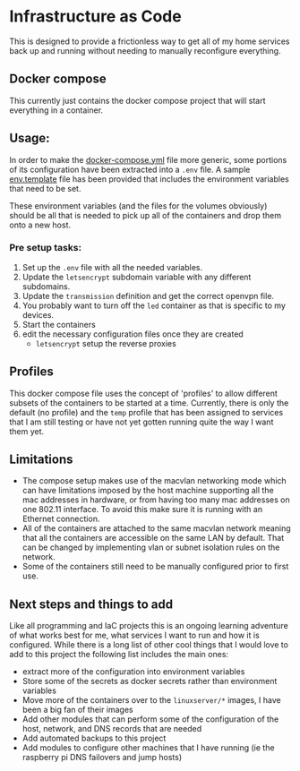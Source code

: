 # Infrastructure as Code

This is designed to provide a frictionless way to get all of my home services back up and running without needing to manually reconfigure everything. 

## Docker compose

This currently just contains the docker compose project that will start everything in a container. 

## Usage:

In order to make the [docker-compose.yml] file more generic, some portions of its configuration have been extracted into a `.env` file. A sample [env.template] file has been provided that includes the environment variables that need to be set. 

These environment variables (and the files for the volumes obviously) should be all that is needed to pick up all of the containers and drop them onto a new host. 

### Pre setup tasks:

1. Set up the `.env` file with all the needed variables. 
2. Update the `letsencrypt` subdomain variable with any different subdomains.
3. Update the `transmission` definition and get the correct openvpn file.
4. You probably want to turn off the `led` container as that is specific to my devices. 
5. Start the containers
6. edit the necessary configuration files once they are created
    - `letsencrypt` setup the reverse proxies

## Profiles

This docker compose file uses the concept of 'profiles' to allow different subsets of the containers to be started at a time.
Currently, there is only the default (no profile) and the `temp` profile that has been assigned to services that I am still testing or have not yet gotten running quite the way I want them yet.  

## Limitations

- The compose setup makes use of the macvlan networking mode which can have limitations imposed by the host machine supporting all the mac addresses in hardware, or from having too many mac addresses on one 802.11 interface. To avoid this make sure it is running with an Ethernet connection. 
- All of the containers are attached to the same macvlan network meaning that all the containers are accessible on the same LAN by default. That can be changed by implementing vlan or subnet isolation rules on the network. 
- Some of the containers still need to be manually configured prior to first use. 


## Next steps and things to add

Like all programming and IaC projects this is an ongoing learning adventure of what works best for me, what services I want to run and how it is configured. 
While there is a long list of other cool things that I would love to add to this project the following list includes the main ones:

- extract more of the configuration into environment variables
- Store some of the secrets as docker secrets rather than environment variables
- Move more of the containers over to the `linuxserver/*` images, I have been a big fan of their images
- Add other modules that can perform some of the configuration of the host, network, and DNS records that are needed
- Add automated backups to this project
- Add modules to configure other machines that I have running (ie the raspberry pi DNS failovers and jump hosts)



[docker-compose.yml]: docker-compose.yml
[env.template]: env.template
